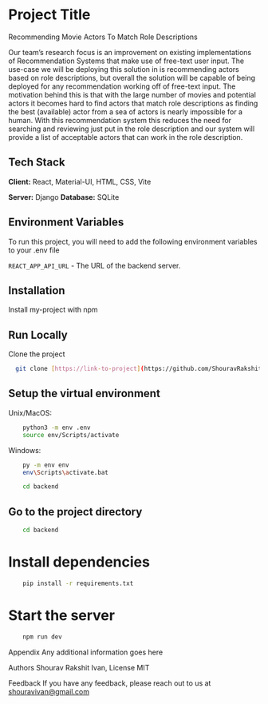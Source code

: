 # Project Title
Recommending Movie Actors To Match Role Descriptions

Our team’s research focus is an improvement on existing implementations of Recommendation Systems that make use of free-text user input. The use-case we will be deploying this solution in is recommending actors based on role descriptions, but overall the solution will be capable of being deployed for any recommendation working off of free-text input. The motivation behind this is that with the large number of movies and potential actors it becomes hard to find actors that match role descriptions as finding the best (available) actor from a sea of actors is nearly impossible for a human. With this recommendation system this reduces the need for searching and reviewing just put in the role description and our system will provide a list of acceptable actors that can work in the role description.

## Tech Stack

**Client:** React, Material-UI, HTML, CSS, Vite

**Server:** Django
**Database:** SQLite

## Environment Variables

To run this project, you will need to add the following environment variables to your .env file

`REACT_APP_API_URL` - The URL of the backend server.

## Installation

Install my-project with npm


## Run Locally
Clone the project

```bash
  git clone [https://link-to-project](https://github.com/ShouravRakshit/CPSC-571-Project.git)
```

## Setup the virtual environment
   Unix/MacOS:
```bash
    python3 -m env .env
    source env/Scripts/activate
```
 Windows:
```bash
    py -m env env
    env\Scripts\activate.bat
```

```bash
    cd backend
```

## Go to the project directory
```bash
    cd backend
```

# Install dependencies

```bash
    pip install -r requirements.txt
```

# Start the server
```bash
    npm run dev
```
Appendix
Any additional information goes here

Authors
Shourav Rakshit Ivan, 
License
MIT

Feedback
If you have any feedback, please reach out to us at shouravivan@gmail.com

